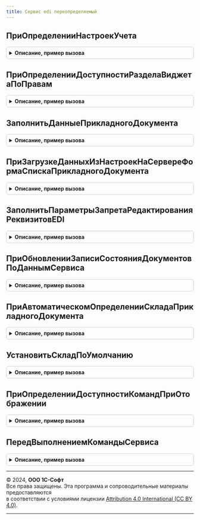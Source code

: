 ```yaml
---
title: Сервис edi переопределяемый
---
```



## ПриОпределенииНастроекУчета
<details style="margin: 1em 0; padding: 0.5em; border: 1px solid #ccc; border-radius: 6px;">

<summary style="font-weight: bold; cursor: pointer;">Описание, пример вызова</summary>

```bsl

// Возможность определить настройки интеграции с EDI
//
// Параметры:
//  НастройкиУчета - Структура - см. НастройкиEDI.НастройкиУчета
//
Процедура ПриОпределенииНастроекУчета(НастройкиУчета) Экспорт
```

Пример вызова
```bsl
СервисEDIПереопределяемый.ПриОпределенииНастроекУчета(НастройкиУчета) 
```
</details>

## ПриОпределенииДоступностиРазделаВиджетаПоПравам
<details style="margin: 1em 0; padding: 0.5em; border: 1px solid #ccc; border-radius: 6px;">

<summary style="font-weight: bold; cursor: pointer;">Описание, пример вызова</summary>

```bsl

// Позволяет определить доступность виджета EDI по правам доступа пользователя.
//
// Параметры:
//  Раздел   - ПеречислениеСсылка.РазделыВиджетовEDI - раздел текущих дел EDI для которого определяется доступность.
//  Доступен - Булево - по умолчанию Ложь.
//
Процедура ПриОпределенииДоступностиРазделаВиджетаПоПравам(Раздел, Доступен) Экспорт
```

Пример вызова
```bsl
СервисEDIПереопределяемый.ПриОпределенииДоступностиРазделаВиджетаПоПравам(Раздел, Доступен) 
```
</details>

## ЗаполнитьДанныеПрикладногоДокумента
<details style="margin: 1em 0; padding: 0.5em; border: 1px solid #ccc; border-radius: 6px;">

<summary style="font-weight: bold; cursor: pointer;">Описание, пример вызова</summary>

```bsl

// Заполняются данными прикладного документа, для определения возможности его отправки через EDI
//
// Параметры:
//  СсылкаНаДокумент            - ДокументСсылка - раздел текущих дел EDI для которого определяется доступность.
//  ДанныеПрикладногоОбъектаEDI - Структура - требуемые данные заполнения - см. ПараметрыПрикладногоДокументаДляОпределенияВозможностиОтправки.
//  ЗаполнениеНеВыполнялось     - Булево - требуется установить в Ложь, если заполнение выполнено.
//
Процедура ЗаполнитьДанныеПрикладногоДокумента(СсылкаНаДокумент, ДанныеПрикладногоОбъектаEDI, ЗаполнениеНеВыполнялось) Экспорт
```

Пример вызова
```bsl
СервисEDIПереопределяемый.ЗаполнитьДанныеПрикладногоДокумента(СсылкаНаДокумент, ДанныеПрикладногоОбъектаEDI, ЗаполнениеНеВыполнялось) 
```
</details>

## ПриЗагрузкеДанныхИзНастроекНаСервереФормаСпискаПрикладногоДокумента
<details style="margin: 1em 0; padding: 0.5em; border: 1px solid #ccc; border-radius: 6px;">

<summary style="font-weight: bold; cursor: pointer;">Описание, пример вызова</summary>

```bsl

// Возможность переопределить поведение при загрузке данных из настроек в форме списка прикладных документов
//
// Параметры:
//  Форма                 - ФормаКлиентскогоПриложения - форма, в которой выполняется событие.
//  Настройки             - Структура                  - загружаемые настройки.
//  СтандартнаяОбработка  - Булево                     - признак стандартной обработки события.
//
Процедура ПриЗагрузкеДанныхИзНастроекНаСервереФормаСпискаПрикладногоДокумента(Форма, Настройки, СтандартнаяОбработка) Экспорт
```

Пример вызова
```bsl
СервисEDIПереопределяемый.ПриЗагрузкеДанныхИзНастроекНаСервереФормаСпискаПрикладногоДокумента(Форма, Настройки, СтандартнаяОбработка) 
```
</details>

## ЗаполнитьПараметрыЗапретаРедактированияРеквизитовEDI
<details style="margin: 1em 0; padding: 0.5em; border: 1px solid #ccc; border-radius: 6px;">

<summary style="font-weight: bold; cursor: pointer;">Описание, пример вызова</summary>

```bsl

// Требуется определить какие реквизиты формы документа, будут заблокированы в зависимости от доступности реквизитов документа EDI
//
// Параметры:
//  ТаблицаПараметров      - ТаблицаЗначений - состоит из следующих колонок:
//   * ИмяРеквизита        - Строка - имя реквизита документа EDI, которое не должно быть изменено.
//   * БлокируемыеЭлементы - СписокЗначений - список имен элементов формы прикладного документа, которые должны быть заблокированы, так как они могут изменить документ EDI.
//  ТипДокумента           - ПеречислениеСсылка.ТипыДокументовEDI - тип документа, для которого выполняется настройка блокировки реквизитов.
//
Процедура ЗаполнитьПараметрыЗапретаРедактированияРеквизитовEDI(ТаблицаПараметров, ТипДокумента) Экспорт
```

Пример вызова
```bsl
СервисEDIПереопределяемый.ЗаполнитьПараметрыЗапретаРедактированияРеквизитовEDI(ТаблицаПараметров, ТипДокумента) 
```
</details>

## ПриОбновленииЗаписиСостоянияДокументовПоДаннымСервиса
<details style="margin: 1em 0; padding: 0.5em; border: 1px solid #ccc; border-radius: 6px;">

<summary style="font-weight: bold; cursor: pointer;">Описание, пример вызова</summary>

```bsl

// Возможность выполнить действия при получении нового состояния EDI по данным сервиса.
//
// Параметры:
//  ПараметрыЗаписи      - Структура - см. РегистрСведений.СостоянияДокументовEDI.ПараметрыЗаписиВРегистр.
//
Процедура ПриОбновленииЗаписиСостоянияДокументовПоДаннымСервиса(ПараметрыЗаписи) Экспорт
```

Пример вызова
```bsl
СервисEDIПереопределяемый.ПриОбновленииЗаписиСостоянияДокументовПоДаннымСервиса(ПараметрыЗаписи) 
```
</details>

## ПриАвтоматическомОпределенииСкладаПрикладногоДокумента
<details style="margin: 1em 0; padding: 0.5em; border: 1px solid #ccc; border-radius: 6px;">

<summary style="font-weight: bold; cursor: pointer;">Описание, пример вызова</summary>

```bsl

// Определяет значение склада прикладного объекта по набору признаков, с которыми он может коррелировать.
//
// Параметры:
//  Склад - ОпределяемыйТип.СкладEDI - значение реквизита, которое нужно заполнить.
//  ТипПрикладногоДокумента - Тип - тип прикладного объекта, для которого определяется значение реквизита.
//  КритерииПоиска - Структура - критерии отбора прикладных объектов для получения.
//    * Организация - ОпределяемыйТип.Организация - организация заказа.
//    * Контрагент - ОпределяемыйТип.КонтрагентБЭД - контрагент заказа.
//
Процедура ПриАвтоматическомОпределенииСкладаПрикладногоДокумента(Склад, Экспорт
```

Пример вызова
```bsl
СервисEDIПереопределяемый.ПриАвтоматическомОпределенииСкладаПрикладногоДокумента(Склад, );
```
</details>

## УстановитьСкладПоУмолчанию
<details style="margin: 1em 0; padding: 0.5em; border: 1px solid #ccc; border-radius: 6px;">

<summary style="font-weight: bold; cursor: pointer;">Описание, пример вызова</summary>

```bsl

// Определяет склад по умолчанию
//
// Параметры:
// 	Склад - ОпределяемыйТип.СкладEDI - значение склада, которое нужно заполнить.
//
Процедура УстановитьСкладПоУмолчанию(Склад) Экспорт
```

Пример вызова
```bsl
СервисEDIПереопределяемый.УстановитьСкладПоУмолчанию(Склад) 
```
</details>

## ПриОпределенииДоступностиКомандПриОтображении
<details style="margin: 1em 0; padding: 0.5em; border: 1px solid #ccc; border-radius: 6px;">

<summary style="font-weight: bold; cursor: pointer;">Описание, пример вызова</summary>

```bsl

// Возможность определить доступность команды EDI.
//
// Параметры:
//  ПрикладнойОбъект - ДокументСсылка - документ, для которого определяется доступность команды.
//  КатегорииКоманд  - ТаблицаЗначений - см. ДокументыEDIИнтеграция.НовыйТаблицаДоступныхКатегорийКомандПриВыводеДоступныхДействий.
//
Процедура ПриОпределенииДоступностиКомандПриОтображении(ПрикладнойОбъект, КатегорииКоманд) Экспорт
```

Пример вызова
```bsl
СервисEDIПереопределяемый.ПриОпределенииДоступностиКомандПриОтображении(ПрикладнойОбъект, КатегорииКоманд) 
```
</details>

## ПередВыполнениемКомандыСервиса
<details style="margin: 1em 0; padding: 0.5em; border: 1px solid #ccc; border-radius: 6px;">

<summary style="font-weight: bold; cursor: pointer;">Описание, пример вызова</summary>

```bsl

// Возможность проверить возможно ли выполнение команды EDI после того как пользователь уже начал ее выполнять.
//
// Параметры:
//  ПараметрыВыполнения - Структура - см. ДокументыEDIИнтеграция.НовыйВозможностьДействияСервисаПриВыполнении.
//
Процедура ПередВыполнениемКомандыСервиса(ПараметрыВыполнения) Экспорт
```

Пример вызова
```bsl
СервисEDIПереопределяемый.ПередВыполнениемКомандыСервиса(ПараметрыВыполнения) 
```
</details>

---

© 2024, **ООО 1С-Софт**  
Все права защищены. Эта программа и сопроводительные материалы предоставляются  
в соответствии с условиями лицензии [Attribution 4.0 International (CC BY 4.0)](https://creativecommons.org/licenses/by/4.0/legalcode).

---
